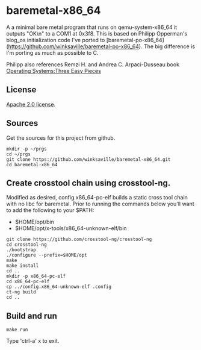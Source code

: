 # baremetal-x86_64

A a minimal bare metal program that runs on qemu-system-x86_64
it outputs "OK\n" to a COM1 at 0x3f8. This is based on Philipp
Opperman's blog_os initialization code I've ported to [baremetal-po-x86_64]
(https://github.com/winksaville/baremetal-po-x86_64).
The big difference is I'm porting as much as possible to C.

Philipp also references Remzi H. and Andrea C. Arpaci-Dusseau book
[Operating Systems:Three Easy Pieces](http://pages.cs.wisc.edu/~remzi/OSTEP/)

License
---
[Apache 2.0 license](http://www.apache.org/licenses/).

Sources
---
Get the sources for this project from github.
```
mkdir -p ~/prgs
cd ~/prgs
git clone https://github.com/winksaville/baremetal-x86_64.git
cd baremetal-x86_64
```

Create crosstool chain using crosstool-ng.
---
Modified as desired, config.x86_64-pc-elf builds a static
cross tool chain with no libc for baremetal. Prior to running
the commands below you'll want to add the following to
your $PATH:
 - $HOME/opt/bin
 - $HOME/opt/x-tools/x86_64-unknown-elf/bin
```
git clone https://github.com/crosstool-ng/crosstool-ng
cd crosstool-ng
./bootstrap
./configure --prefix=$HOME/opt
make
make install
cd ..
mkdir -p x86_64-pc-elf
cd x86_64-pc-elf
cp ../config.x86_64-unknown-elf .config
ct-ng build
cd ..
```

Build and run
---
```
make run
```

Type 'ctrl-a' x to exit.
